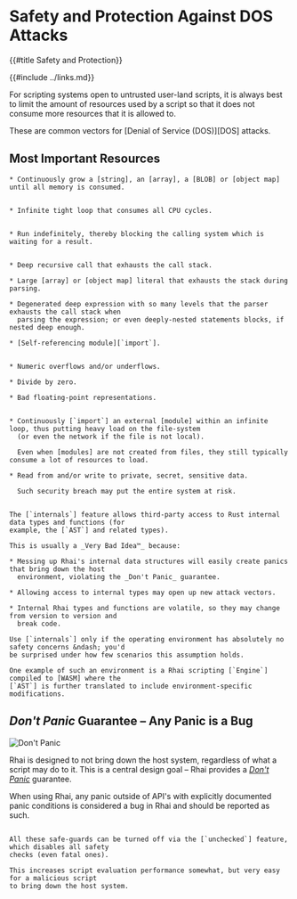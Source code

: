 Safety and Protection Against DOS Attacks
=========================================

{{#title Safety and Protection}}

{{#include ../links.md}}

For scripting systems open to untrusted user-land scripts, it is always best to limit the amount of
resources used by a script so that it does not consume more resources that it is allowed to.

These are common vectors for [Denial of Service (DOS)][DOS] attacks.


Most Important Resources
------------------------

```admonish bug "Memory"
* Continuously grow a [string], an [array], a [BLOB] or [object map] until all memory is consumed.
```

```admonish bug "CPU"

* Infinite tight loop that consumes all CPU cycles.
```

```admonish bug "Time"

* Run indefinitely, thereby blocking the calling system which is waiting for a result.
```

```admonish bug "Stack"

* Deep recursive call that exhausts the call stack.

* Large [array] or [object map] literal that exhausts the stack during parsing.

* Degenerated deep expression with so many levels that the parser exhausts the call stack when
  parsing the expression; or even deeply-nested statements blocks, if nested deep enough.

* [Self-referencing module][`import`].
```

```admonish bug "Overflows or Underflows"

* Numeric overflows and/or underflows.

* Divide by zero.

* Bad floating-point representations.
```

```admonish bug "Files"

* Continuously [`import`] an external [module] within an infinite loop, thus putting heavy load on the file-system
  (or even the network if the file is not local).

  Even when [modules] are not created from files, they still typically consume a lot of resources to load.
```

```admonish bug "Private data"
* Read from and/or write to private, secret, sensitive data.

  Such security breach may put the entire system at risk.
```

~~~admonish bug "The [`internals`] feature"

The [`internals`] feature allows third-party access to Rust internal data types and functions (for
example, the [`AST`] and related types).

This is usually a _Very Bad Idea™_ because:

* Messing up Rhai's internal data structures will easily create panics that bring down the host
  environment, violating the _Don't Panic_ guarantee.

* Allowing access to internal types may open up new attack vectors.

* Internal Rhai types and functions are volatile, so they may change from version to version and
  break code.

Use [`internals`] only if the operating environment has absolutely no safety concerns &ndash; you'd
be surprised under how few scenarios this assumption holds.

One example of such an environment is a Rhai scripting [`Engine`] compiled to [WASM] where the
[`AST`] is further translated to include environment-specific modifications.
~~~


_Don't Panic_ Guarantee &ndash; Any Panic is a Bug
--------------------------------------------------

![Don't
Panic](https://upload.wikimedia.org/wikipedia/commons/thumb/6/6b/Don%27t_Panic.svg/320px-Don%27t_Panic.svg.png)

Rhai is designed to not bring down the host system, regardless of what a script may do to it. This
is a central design goal &ndash; Rhai provides a [_Don't
Panic_](https://en.wikipedia.org/wiki/Phrases_from_The_Hitchhiker%27s_Guide_to_the_Galaxy#Don't_Panic)
guarantee.

When using Rhai, any panic outside of API's with explicitly documented panic conditions is
considered a bug in Rhai and should be reported as such.

```admonish tip.small "OK, panic anyway"

All these safe-guards can be turned off via the [`unchecked`] feature, which disables all safety
checks (even fatal ones).

This increases script evaluation performance somewhat, but very easy for a malicious script
to bring down the host system.
```
